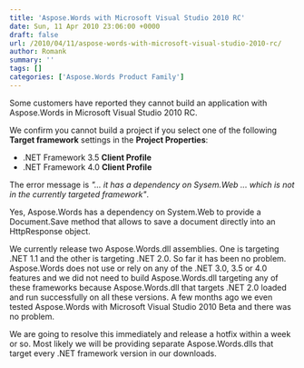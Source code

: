 ```yaml
---
title: 'Aspose.Words with Microsoft Visual Studio 2010 RC'
date: Sun, 11 Apr 2010 23:06:00 +0000
draft: false
url: /2010/04/11/aspose-words-with-microsoft-visual-studio-2010-rc/
author: Romank
summary: ''
tags: []
categories: ['Aspose.Words Product Family']
---
```


Some customers have reported they cannot build an application with Aspose.Words in Microsoft Visual Studio 2010 RC.

We confirm you cannot build a project if you select one of the following **Target framework** settings in the **Project Properties**:

*   .NET Framework 3.5 **Client Profile**
*   .NET Framework 4.0 **Client Profile**

The error message is _"... it has a dependency on Sysem.Web ... which is not in the currently targeted framework"_.

Yes, Aspose.Words has a dependency on System.Web to provide a Document.Save method that allows to save a document directly into an HttpResponse object.

We currently release two Aspose.Words.dll assemblies. One is targeting .NET 1.1 and the other is targeting .NET 2.0. So far it has been no problem. Aspose.Words does not use or rely on any of the .NET 3.0, 3.5 or 4.0 features and we did not need to build Aspose.Words.dll targeting any of these frameworks because Aspose.Words.dll that targets .NET 2.0 loaded and run successfully on all these versions. A few months ago we even tested Aspose.Words with Microsoft Visual Studio 2010 Beta and there was no problem.

We are going to resolve this immediately and release a hotfix within a week or so. Most likely we will be providing separate Aspose.Words.dlls that target every .NET framework version in our downloads.








